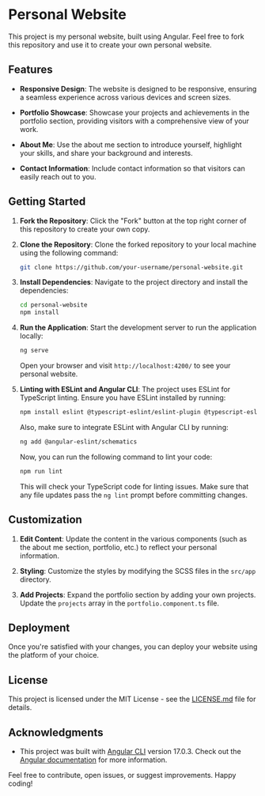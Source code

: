 # Personal Website

This project is my personal website, built using Angular. Feel free to fork this repository and use it to create your own personal website.

## Features

- **Responsive Design**: The website is designed to be responsive, ensuring a seamless experience across various devices and screen sizes.
  
- **Portfolio Showcase**: Showcase your projects and achievements in the portfolio section, providing visitors with a comprehensive view of your work.

- **About Me**: Use the about me section to introduce yourself, highlight your skills, and share your background and interests.

- **Contact Information**: Include contact information so that visitors can easily reach out to you.

## Getting Started

1. **Fork the Repository**: Click the "Fork" button at the top right corner of this repository to create your own copy.

2. **Clone the Repository**: Clone the forked repository to your local machine using the following command:

    ```bash
    git clone https://github.com/your-username/personal-website.git
    ```

3. **Install Dependencies**: Navigate to the project directory and install the dependencies:

    ```bash
    cd personal-website
    npm install
    ```

4. **Run the Application**: Start the development server to run the application locally:

    ```bash
    ng serve
    ```

    Open your browser and visit `http://localhost:4200/` to see your personal website.

5. **Linting with ESLint and Angular CLI**:
   The project uses ESLint for TypeScript linting. Ensure you have ESLint installed by running:

    ```bash
    npm install eslint @typescript-eslint/eslint-plugin @typescript-eslint/parser eslint-plugin-angular --save-dev
    ```

   Also, make sure to integrate ESLint with Angular CLI by running:

    ```bash
    ng add @angular-eslint/schematics
    ```

   Now, you can run the following command to lint your code:

    ```bash
    npm run lint
    ```

   This will check your TypeScript code for linting issues. Make sure that any file updates pass the `ng lint` prompt before committing changes.

## Customization

1. **Edit Content**: Update the content in the various components (such as the about me section, portfolio, etc.) to reflect your personal information.

2. **Styling**: Customize the styles by modifying the SCSS files in the `src/app` directory.

3. **Add Projects**: Expand the portfolio section by adding your own projects. Update the `projects` array in the `portfolio.component.ts` file.

## Deployment

Once you're satisfied with your changes, you can deploy your website using the platform of your choice.

## License

This project is licensed under the MIT License - see the [LICENSE.md](LICENSE.md) file for details.

## Acknowledgments

- This project was built with [Angular CLI](https://github.com/angular/angular-cli) version 17.0.3. Check out the [Angular documentation](https://angular.io/) for more information.

Feel free to contribute, open issues, or suggest improvements. Happy coding!

